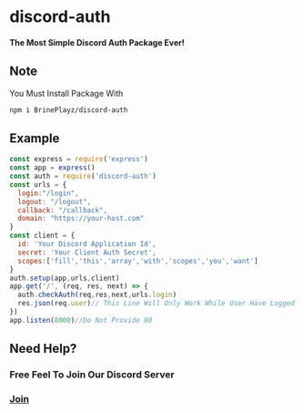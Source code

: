 # discord-auth
#### The Most Simple Discord Auth Package Ever!
## Note
You Must Install Package With
```sh
npm i BrinePlayz/discord-auth
```
## Example
```js
const express = require('express')
const app = express()
const auth = require('discord-auth')
const urls = {
  login:"/login",
  logout: "/logout",
  callback: "/callback",
  domain: "https://your-host.com"
}
const client = {
  id: 'Your Discord Application Id',
  secret: 'Your Client Auth Secret',
  scopes:['fill','this','array','with','scopes','you','want']
}
auth.setup(app,urls,client)
app.get('/', (req, res, next) => {
  auth.checkAuth(req,res,next,urls.login)
  res.json(req.user)// This Line Will Only Work While User Have Logged In So We Will Make User Login If He Have Not Yet.
})
app.listen(8000)//Do Not Provide 80
```
## Need Help?
### Free Feel To Join Our Discord Server 
### [Join](https://discord.gg/P3Mp2cJmgs)
